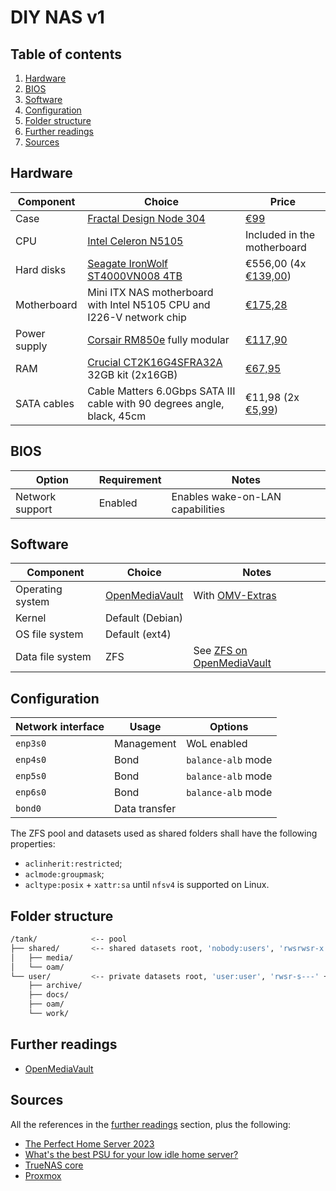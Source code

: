 # DIY NAS v1

## Table of contents <!-- omit in toc -->

1. [Hardware](#hardware)
1. [BIOS](#bios)
1. [Software](#software)
1. [Configuration](#configuration)
1. [Folder structure](#folder-structure)
1. [Further readings](#further-readings)
1. [Sources](#sources)

## Hardware

| Component    | Choice                                                                  | Price                                                              |
| ------------ | ----------------------------------------------------------------------- | ------------------------------------------------------------------ |
| Case         | [Fractal Design Node 304]                                               | [€99][amazon  fractal design node 304]                             |
| CPU          | [Intel Celeron N5105]                                                   | Included in the motherboard                                        |
| Hard disks   | [Seagate IronWolf ST4000VN008 4TB]                                      | €556,00 (4x [€139,00][coolblue  seagate ironwolf st4000vn008 4tb]) |
| Motherboard  | Mini ITX NAS motherboard with Intel N5105 CPU and I226-V network chip   | [€175,28][amazon  nas motherboard]                                 |
| Power supply | [Corsair RM850e] fully modular                                          | [€117,90][amazon  corsair rm850e 2023]                             |
| RAM          | [Crucial CT2K16G4SFRA32A] 32GB kit (2x16GB)                             | [€67,95][amazon  crucial ct2k16g4sfra32a]                          |
| SATA cables  | Cable Matters 6.0Gbps SATA III cable with 90 degrees angle, black, 45cm | €11,98 (2x [€5,99][amazon  cable matters sata cables])             |

## BIOS

| Option          | Requirement | Notes                            |
| --------------- | ----------- | -------------------------------- |
| Network support | Enabled     | Enables wake-on-LAN capabilities |

## Software

| Component        | Choice           | Notes                                                 |
| ---------------- | ---------------- | ----------------------------------------------------- |
| Operating system | [OpenMediaVault] | With [OMV-Extras](../openmediavault.md#omv-extras)    |
| Kernel           | Default (Debian) |                                                       |
| OS file system   | Default (ext4)   |                                                       |
| Data file system | ZFS              | See [ZFS on OpenMediaVault](../openmediavault.md#zfs) |

## Configuration

| Network interface | Usage         | Options            |
| ----------------- | ------------- | ------------------ |
| `enp3s0`          | Management    | WoL enabled        |
| `enp4s0`          | Bond          | `balance-alb` mode |
| `enp5s0`          | Bond          | `balance-alb` mode |
| `enp6s0`          | Bond          | `balance-alb` mode |
| `bond0`           | Data transfer |                    |

The ZFS pool and datasets used as shared folders shall have the following properties:

- `aclinherit:restricted`;
- `aclmode:groupmask`;
- `acltype:posix` + `xattr:sa` until `nfsv4` is supported on Linux.

## Folder structure

```sh
/tank/            <-- pool
├── shared/       <-- shared datasets root, 'nobody:users', 'rwsrwsr-x' + 'd:u::rwX,g::rwX,o::rX'
│   ├── media/
│   └── oam/
└── user/         <-- private datasets root, 'user:user', 'rwsr-s---' + 'd:u::rwX,g::rX,o::-'
    ├── archive/
    ├── docs/
    ├── oam/
    └── work/
```

## Further readings

- [OpenMediaVault]

## Sources

All the references in the [further readings] section, plus the following:

- [The Perfect Home Server 2023]
- [What's the best PSU for your low idle home server?]
- [TrueNAS core]
- [Proxmox]

<!--
  References
  -->

<!-- In-article sections -->
[further readings]: #further-readings

<!-- Knowledge base -->
[openmediavault]: ../openmediavault.md
[proxmox]: ../proxmox.md
[truenas core]: ../truenas%20core.md

<!-- Upstream -->
[corsair rm850e]: https://www.corsair.com/ww/en/p/psu/cp-9020249-ww/rme-series-rm850e-fully-modular-low-noise-atx-power-supply-cp-9020249-ww
[crucial ct2k16g4sfra32a]: https://eu.crucial.com/memory/ddr4/ct2k16g4sfra32a
[fractal design node 304]: https://www.fractal-design.com/products/cases/node/node-304/black/
[how to run truenas on proxmox?]: https://www.youtube.com/watch?v=M3pKprTdNqQ
[intel celeron n5105]: https://www.intel.com/content/www/us/en/products/sku/212328/intel-celeron-processor-n5105-4m-cache-up-to-2-90-ghz/specifications.html
[seagate ironwolf st4000vn008 4tb]: https://www.seagate.com/products/nas-drives/ironwolf-hard-drive/

<!-- Others -->
[amazon  cable matters sata cables]: https://www.amazon.nl/dp/B018Y2LEBE/
[amazon  corsair rm850e 2023]: https://www.amazon.nl/dp/B0BVL17341/
[amazon  crucial ct2k16g4sfra32a]: https://www.amazon.nl/dp/B08C4X9VR5/
[amazon  fractal design node 304]: https://www.amazon.nl/dp/B009PIEMUC/
[amazon  nas motherboard]: https://www.amazon.nl/dp/B0BYVNZDGS/
[coolblue  seagate ironwolf st4000vn008 4tb]: https://www.coolblue.nl/en/product/750006/seagate-ironwolf-st4000vn008-4tb.html
[the perfect home server 2023]: https://www.youtube.com/watch?v=vjDoQA4C22c
[what's the best psu for your low idle home server?]: https://www.youtube.com/watch?v=TPSuCbS-4P0
